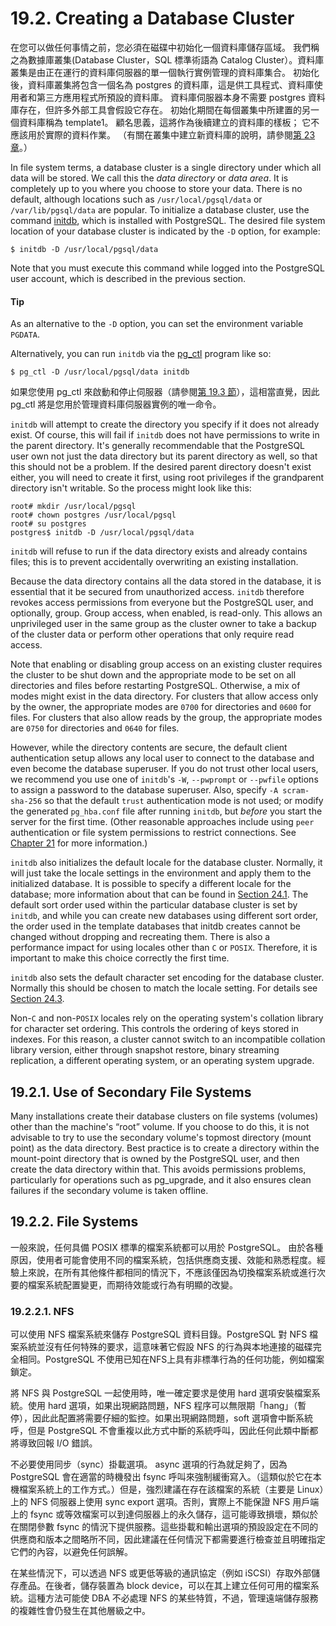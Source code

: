 # 19.2. Creating a Database Cluster

在您可以做任何事情之前，您必須在磁碟中初始化一個資料庫儲存區域。 我們稱之為數據庫叢集(Database Cluster，SQL 標準術語為 Catalog Cluster）。資料庫叢集是由正在運行的資料庫伺服器的單一個執行實例管理的資料庫集合。 初始化後，資料庫叢集將包含一個名為 postgres 的資料庫，這是供工具程式、資料庫使用者和第三方應用程式所預設的資料庫。 資料庫伺服器本身不需要 postgres 資料庫存在，但許多外部工具會假設它存在。 初始化期間在每個叢集中所建置的另一個資料庫稱為 template1。 顧名思義，這將作為後續建立的資料庫的樣板； 它不應該用於實際的資料作業。 （有關在叢集中建立新資料庫的說明，請參閱[第 23 章](../managing-databases/)。）

In file system terms, a database cluster is a single directory under which all data will be stored. We call this the _data directory_ or _data area_. It is completely up to you where you choose to store your data. There is no default, although locations such as `/usr/local/pgsql/data` or `/var/lib/pgsql/data` are popular. To initialize a database cluster, use the command [initdb](https://www.postgresql.org/docs/12/app-initdb.html), which is installed with PostgreSQL. The desired file system location of your database cluster is indicated by the `-D` option, for example:

```
$ initdb -D /usr/local/pgsql/data
```

Note that you must execute this command while logged into the PostgreSQL user account, which is described in the previous section.

#### Tip

As an alternative to the `-D` option, you can set the environment variable `PGDATA`.

Alternatively, you can run `initdb` via the [pg\_ctl](https://www.postgresql.org/docs/12/app-pg-ctl.html) program like so:

```
$ pg_ctl -D /usr/local/pgsql/data initdb
```

如果您使用 pg\_ctl 來啟動和停止伺服器（請參閱[第 19.3 節](starting-the-database-server.md)），這相當直覺，因此 pg\_ctl 將是您用於管理資料庫伺服器實例的唯一命令。

`initdb` will attempt to create the directory you specify if it does not already exist. Of course, this will fail if `initdb` does not have permissions to write in the parent directory. It's generally recommendable that the PostgreSQL user own not just the data directory but its parent directory as well, so that this should not be a problem. If the desired parent directory doesn't exist either, you will need to create it first, using root privileges if the grandparent directory isn't writable. So the process might look like this:

```
root# mkdir /usr/local/pgsql
root# chown postgres /usr/local/pgsql
root# su postgres
postgres$ initdb -D /usr/local/pgsql/data
```

`initdb` will refuse to run if the data directory exists and already contains files; this is to prevent accidentally overwriting an existing installation.

Because the data directory contains all the data stored in the database, it is essential that it be secured from unauthorized access. `initdb` therefore revokes access permissions from everyone but the PostgreSQL user, and optionally, group. Group access, when enabled, is read-only. This allows an unprivileged user in the same group as the cluster owner to take a backup of the cluster data or perform other operations that only require read access.

Note that enabling or disabling group access on an existing cluster requires the cluster to be shut down and the appropriate mode to be set on all directories and files before restarting PostgreSQL. Otherwise, a mix of modes might exist in the data directory. For clusters that allow access only by the owner, the appropriate modes are `0700` for directories and `0600` for files. For clusters that also allow reads by the group, the appropriate modes are `0750` for directories and `0640` for files.

However, while the directory contents are secure, the default client authentication setup allows any local user to connect to the database and even become the database superuser. If you do not trust other local users, we recommend you use one of `initdb`'s `-W`, `--pwprompt` or `--pwfile` options to assign a password to the database superuser. Also, specify `-A scram-sha-256` so that the default `trust` authentication mode is not used; or modify the generated `pg_hba.conf` file after running `initdb`, but _before_ you start the server for the first time. (Other reasonable approaches include using `peer` authentication or file system permissions to restrict connections. See [Chapter 21](https://www.postgresql.org/docs/15/client-authentication.html) for more information.)

`initdb` also initializes the default locale for the database cluster. Normally, it will just take the locale settings in the environment and apply them to the initialized database. It is possible to specify a different locale for the database; more information about that can be found in [Section 24.1](https://www.postgresql.org/docs/15/locale.html). The default sort order used within the particular database cluster is set by `initdb`, and while you can create new databases using different sort order, the order used in the template databases that initdb creates cannot be changed without dropping and recreating them. There is also a performance impact for using locales other than `C` or `POSIX`. Therefore, it is important to make this choice correctly the first time.

`initdb` also sets the default character set encoding for the database cluster. Normally this should be chosen to match the locale setting. For details see [Section 24.3](https://www.postgresql.org/docs/15/multibyte.html).

Non-`C` and non-`POSIX` locales rely on the operating system's collation library for character set ordering. This controls the ordering of keys stored in indexes. For this reason, a cluster cannot switch to an incompatible collation library version, either through snapshot restore, binary streaming replication, a different operating system, or an operating system upgrade.

## 19.2.1. Use of Secondary File Systems

Many installations create their database clusters on file systems (volumes) other than the machine's “root” volume. If you choose to do this, it is not advisable to try to use the secondary volume's topmost directory (mount point) as the data directory. Best practice is to create a directory within the mount-point directory that is owned by the PostgreSQL user, and then create the data directory within that. This avoids permissions problems, particularly for operations such as pg\_upgrade, and it also ensures clean failures if the secondary volume is taken offline.

## 19.2.2. File Systems

一般來說，任何具備 POSIX 標準的檔案系統都可以用於 PostgreSQL。 由於各種原因，使用者可能會使用不同的檔案系統，包括供應商支援、效能和熟悉程度。經驗上來說，在所有其他條件都相同的情況下，不應該僅因為切換檔案系統或進行次要的檔案系統配置變更，而期待效能或行為有明顯的改變。

### **19.2.2.1. NFS**

可以使用 NFS 檔案系統來儲存 PostgreSQL 資料目錄。PostgreSQL 對 NFS 檔案系統並沒有任何特殊的要求，這意味著它假設 NFS 的行為與本地連接的磁碟完全相同。PostgreSQL 不使用已知在NFS上具有非標準行為的任何功能，例如檔案鎖定。

將 NFS 與 PostgreSQL 一起使用時，唯一確定要求是使用 hard 選項安裝檔案系統。使用 hard 選項，如果出現網路問題，NFS 程序可以無限期「hang」（暫停），因此此配置將需要仔細的監控。如果出現網路問題，soft 選項會中斷系統呼，但是 PostgreSQL 不會重複以此方式中斷的系統呼叫，因此任何此類中斷都將導致回報 I/O 錯誤。

不必要使用同步（sync）掛載選項。 async 選項的行為就足夠了，因為 PostgreSQL 會在適當的時機發出 fsync 呼叫來強制緩衝寫入。（這類似於它在本機檔案系統上的工作方式。）但是，強烈建議在存在該檔案的系統（主要是 Linux）上的 NFS 伺服器上使用 sync export 選項。否則，實際上不能保證 NFS 用戶端上的 fsync 或等效檔案可以到達伺服器上的永久儲存，這可能導致損壞，類似於在關閉參數 fsync 的情況下提供服務。這些掛載和輸出選項的預設設定在不同的供應商和版本之間略所不同，因此建議在任何情況下都需要進行檢查並且明確指定它們的內容，以避免任何誤解。

在某些情況下，可以透過 NFS 或更低等級的通訊協定（例如 iSCSI）存取外部儲存產品。在後者，儲存裝置為 block device，可以在其上建立任何可用的檔案系統。這種方法可能使 DBA 不必處理 NFS 的某些特質，不過，管理遠端儲存服務的複雜性會仍發生在其他層級之中。
